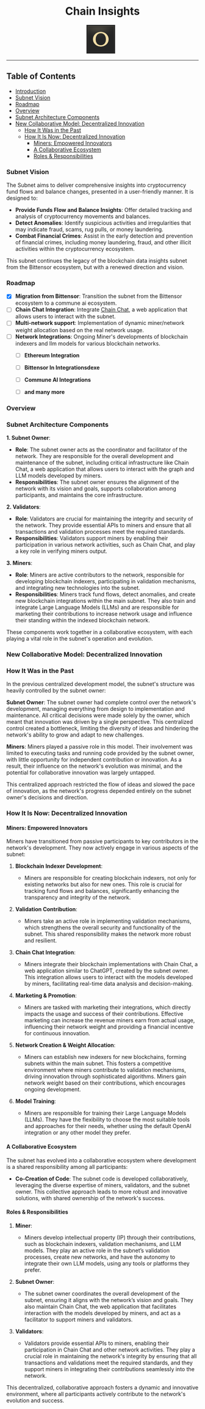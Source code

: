 <div align="center">

# **Chain Insights**

<img src="docs/subnet_logo.png" alt="subnet_logo" style="width: 75px; height: 75px; margin-right: 10px;">

</div>

---

## Table of Contents
 
- [Introduction](#introduction)
- [Subnet Vision](#subnet-vision)
- [Roadmap](#roadmap)
- [Overview](#overview)
- [Subnet Architecture Components](#subnet-architecture-components)
- [New Collaborative Model: Decentralized Innovation](#new-collaborative-model-decentralized-innovation)
  - [How It Was in the Past](#how-it-was-in-the-past)
  - [How It Is Now: Decentralized Innovation](#how-it-is-now-decentralized-innovation)
    - [Miners: Empowered Innovators](#miners-empowered-innovators)
    - [A Collaborative Ecosystem](#a-collaborative-ecosystem)
    - [Roles & Responsibilities](#roles--responsibilities)

### Subnet Vision

The Subnet aims to deliver comprehensive insights into cryptocurrency fund flows and balance changes, presented in a user-friendly manner. It is designed to:

- **Provide Funds Flow and Balance Insights**: Offer detailed tracking and analysis of cryptocurrency movements and balances.
- **Detect Anomalies**: Identify suspicious activities and irregularities that may indicate fraud, scams, rug pulls, or money laundering.
- **Combat Financial Crimes**: Assist in the early detection and prevention of financial crimes, including money laundering, fraud, and other illicit activities within the cryptocurrency ecosystem.

This subnet continues the legacy of the blockchain data insights subnet from the Bittensor ecosystem, but with a renewed direction and vision.

### Roadmap

- [x] **Migration from Bittensor**: Transition the subnet from the Bittensor ecosystem to a commune ai ecosystem.
- [ ] **Chain Chat Integration**: Integrate [Chain Chat](https://chat.chain-insights.ai/), a web application that allows users to interact with the subnet.
- [ ] **Multi-network support**: Implementation of dynamic miner/network weight allocation based on the real network usage.  
- [ ] **Network Integrations**: Ongoing Miner's developments of blockchain indexers and llm models for various blockchain networks.
  - [ ] **Ethereum Integration**
  - [ ] **Bittensor In Integrationsdexe**
  - [ ] **Commune AI Integrations**
  - [ ] **and many more**
  

### Overview

### Subnet Architecture Components

**1. Subnet Owner**:
   - **Role**: The subnet owner acts as the coordinator and facilitator of the network. They are responsible for the overall development and maintenance of the subnet, including critical infrastructure like Chain Chat, a web application that allows users to interact with the graph and LLM models developed by miners.
   - **Responsibilities**: The subnet owner ensures the alignment of the network with its vision and goals, supports collaboration among participants, and maintains the core infrastructure.

**2. Validators**:
   - **Role**: Validators are crucial for maintaining the integrity and security of the network. They provide essential APIs to miners and ensure that all transactions and validation processes meet the required standards.
   - **Responsibilities**: Validators support miners by enabling their participation in various network activities, such as Chain Chat, and play a key role in verifying miners output.

**3. Miners**:
   - **Role**: Miners are active contributors to the network, responsible for developing blockchain indexers, participating in validation mechanisms, and integrating new technologies into the subnet.
   - **Responsibilities**: Miners track fund flows, detect anomalies, and create new blockchain integrations within the main subnet. They also train and integrate Large Language Models (LLMs) and are responsible for marketing their contributions to increase network usage and influence their standing within the indexed blockchain network.

These components work together in a collaborative ecosystem, with each playing a vital role in the subnet's operation and evolution.

### New Collaborative Model: Decentralized Innovation

### How It Was in the Past

In the previous centralized development model, the subnet's structure was heavily controlled by the subnet owner:

**Subnet Owner**: The subnet owner had complete control over the network's development, managing everything from design to implementation and maintenance. All critical decisions were made solely by the owner, which meant that innovation was driven by a single perspective. This centralized control created a bottleneck, limiting the diversity of ideas and hindering the network's ability to grow and adapt to new challenges.

**Miners**: Miners played a passive role in this model. Their involvement was limited to executing tasks and running code provided by the subnet owner, with little opportunity for independent contribution or innovation. As a result, their influence on the network's evolution was minimal, and the potential for collaborative innovation was largely untapped.

This centralized approach restricted the flow of ideas and slowed the pace of innovation, as the network's progress depended entirely on the subnet owner's decisions and direction.

### How It Is Now: Decentralized Innovation

#### Miners: Empowered Innovators

Miners have transitioned from passive participants to key contributors in the network's development. They now actively engage in various aspects of the subnet:

1. **Blockchain Indexer Development**:
   - Miners are responsible for creating blockchain indexers, not only for existing networks but also for new ones. This role is crucial for tracking fund flows and balances, significantly enhancing the transparency and integrity of the network.

2. **Validation Contribution**:
   - Miners take an active role in implementing validation mechanisms, which strengthens the overall security and functionality of the subnet. This shared responsibility makes the network more robust and resilient.

3. **Chain Chat Integration**:
   - Miners integrate their blockchain implementations with Chain Chat, a web application similar to ChatGPT, created by the subnet owner. This integration allows users to interact with the models developed by miners, facilitating real-time data analysis and decision-making.

4. **Marketing & Promotion**:
   - Miners are tasked with marketing their integrations, which directly impacts the usage and success of their contributions. Effective marketing can increase the revenue miners earn from actual usage, influencing their network weight and providing a financial incentive for continuous innovation.

5. **Network Creation & Weight Allocation**:
   - Miners can establish new indexers for new blockchains, forming subnets within the main subnet. This fosters a competitive environment where miners contribute to validation mechanisms, driving innovation through sophisticated algorithms. Miners gain network weight based on their contributions, which encourages ongoing development.

6. **Model Training**:
   - Miners are responsible for training their Large Language Models (LLMs). They have the flexibility to choose the most suitable tools and approaches for their needs, whether using the default OpenAI integration or any other model they prefer.

#### A Collaborative Ecosystem

The subnet has evolved into a collaborative ecosystem where development is a shared responsibility among all participants:

- **Co-Creation of Code**: The subnet code is developed collaboratively, leveraging the diverse expertise of miners, validators, and the subnet owner. This collective approach leads to more robust and innovative solutions, with shared ownership of the network's success.

#### Roles & Responsibilities

1. **Miner**:
   - Miners develop intellectual property (IP) through their contributions, such as blockchain indexers, validation mechanisms, and LLM models. They play an active role in the subnet’s validation processes, create new networks, and have the autonomy to integrate their own LLM models, using any tools or platforms they prefer.

2. **Subnet Owner**:
   - The subnet owner coordinates the overall development of the subnet, ensuring it aligns with the network’s vision and goals. They also maintain Chain Chat, the web application that facilitates interaction with the models developed by miners, and act as a facilitator to support miners and validators.

3. **Validators**:
   - Validators provide essential APIs to miners, enabling their participation in Chain Chat and other network activities. They play a crucial role in maintaining the network's integrity by ensuring that all transactions and validations meet the required standards, and they support miners in integrating their contributions seamlessly into the network.

This decentralized, collaborative approach fosters a dynamic and innovative environment, where all participants actively contribute to the network's evolution and success.